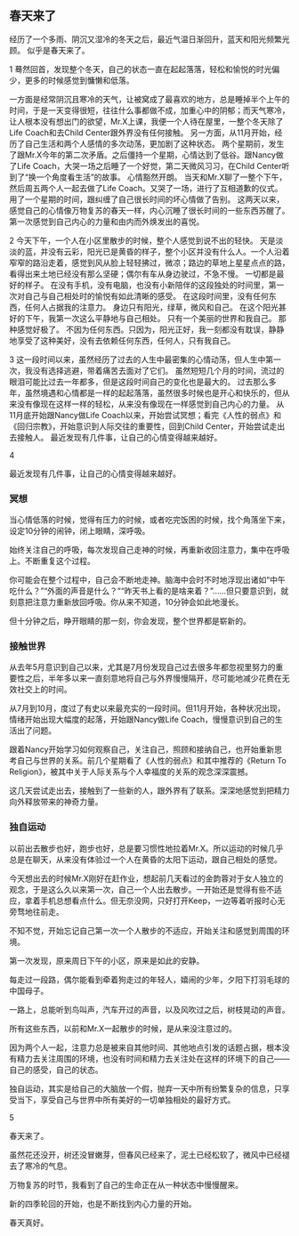 ## 春天来了

经历了一个多雨、阴沉又湿冷的冬天之后，最近气温日渐回升，蓝天和阳光频繁光顾。
似乎是春天来了。

1
蓦然回首，发现整个冬天，自己的状态一直在起起落落，轻松和愉悦的时光偏少，更多的时候感觉到慵懒和低落。

一方面是经常阴沉且寒冷的天气，让被窝成了最喜欢的地方，总是睡掉半个上午的时间，于是一天变得很短，往往什么事都做不成，加重心中的阴郁；而天气寒冷，让人根本没有想出门的欲望，Mr.X上课，我便一个人待在屋里，一整个冬天除了Life Coach和去Child Center跟外界没有任何接触。
另一方面，从11月开始，经历了自己生活和两个人感情的多次动荡，更加剧了这种状态。
两个星期前，发生了跟Mr.X今年的第二次矛盾。之后僵持一个星期，心情达到了低谷。跟Nancy做了Life Coach，大哭一场之后睡了一个好觉，第二天微风习习，在Child Center听到了“换一个角度看生活”的故事。
心情豁然开朗。
当天和Mr.X聊了一整个下午，然后周五两个人一起去做了Life Coach。又哭了一场，进行了互相道歉的仪式。
用了一个星期的时间，跟纠缠了自己很长时间的坏心情做了告别。
这两天以来，感觉自己的心情像万物复苏的春天一样，内心沉睡了很长时间的一些东西苏醒了。
第一次感觉到自己内心的力量和由内而外焕发出的喜悦。

2
今天下午，一个人在小区里散步的时候，整个人感觉到说不出的轻快。
天是淡淡的蓝，并没有云彩，阳光已是黄昏的样子，整个小区并没有什么人。一个人沿着窄窄的路沿走着，感觉到风从脸上轻轻拂过，微凉；路边的草地上星星点点的路，看得出来土地已经没有那么坚硬；偶尔有车从身边驶过，不急不慢。
一切都是最好的样子。
在没有手机，没有电脑，也没有小新陪伴的这段独处的时间里，第一次对自己与自己相处时的愉悦有如此清晰的感受。
在这段时间里，没有任何东西，任何人占据我的注意力。
身边只有阳光，绿草，微风和自己。
在这个阳光甚好的下午，我第一次这么平静地与自己相处。
只有一个美丽的世界和我自己。
那种感觉好极了。
不因为任何东西。只因为，阳光正好，我一刻都没有耽误，静静地享受了这种美好，没有去依赖任何东西，任何人，只有我自己。

3
这一段时间以来，虽然经历了过去的人生中最密集的心情动荡，但人生中第一次，我没有选择逃避，带着痛苦去面对了它们。
虽然短短几个月的时间，流过的眼泪可能比过去一年都多，但是这段时间自己的变化也是最大的。
过去那么多年，虽然境遇和心情都是一样的起起落落，虽然很多时候也是开心和快乐的，但从来没有像现在这样一样的轻松，从来没有像现在一样感觉到自己内心的力量。
从11月底开始跟Nancy做Life Coach以来，开始尝试冥想；看完《人性的弱点》和《回归宗教》，开始意识到人际交往的重要性，回到Child Center，开始尝试走出去接触人。
最近发现有几件事，让自己的心情变得越来越好。

4

最近发现有几件事，让自己的心情变得越来越好。

### 冥想

当心情低落的时候，觉得有压力的时候，或者吃完饭困的时候，找个角落坐下来，设定10分钟的闹钟，闭上眼睛，深呼吸。

始终关注自己的呼吸，每次发现自己走神的时候，再重新收回注意力，集中在呼吸上。不断重复这个过程。

你可能会在整个过程中，自己会不断地走神。脑海中会时不时地浮现出诸如“中午吃什么？”“外面的声音是什么？”“昨天书上看的是啥来着？”……但只要意识到，就刻意把注意力重新放回呼吸。你从来不知道，10分钟会如此地漫长。

但十分钟之后，睁开眼睛的那一刻，你会发现，整个世界都是崭新的。

### 接触世界

从去年5月意识到自己以来，尤其是7月份发现自己过去很多年都忽视里努力的重要性之后，半年多以来一直刻意地将自己与外界慢慢隔开，尽可能地减少花费在无效社交上的时间。

从7月到10月，度过了有史以来最充实的一段时间。但11月开始，各种状况出现，情绪开始出现大幅度的起落，开始跟Nancy做Life Coach，慢慢意识到自己的生活出了问题。

跟着Nancy开始学习如何观察自己，关注自己，照顾和接纳自己，也开始重新思考自己与世界的关系。前几个星期看了《人性的弱点》和其中推荐的《Return To Religion》，被其中关于人际关系与个人幸福度的关系的观念深深震撼。

这几天尝试走出去，接触到了一些新的人，跟外界有了联系。深深地感觉到把精力向外释放带来的神奇力量。

### 独自运动

以前出去散步也好，跑步也好，总是要习惯性地拉着Mr.X。所以运动的时候几乎总是在聊天，从来没有体验过一个人在黄昏的太阳下运动，跟自己相处的感觉。

今天想出去的时候Mr.X刚好在赶作业，想起前几天看过的金韵蓉对于女人独立的观念，于是这么久以来第一次，自己一个人出去散步。一开始还是觉得有些不适应，拿着手机总想看点什么。但无奈没网，只好打开Keep，一边等着听报时心无旁骛地往前走。

不知不觉，开始忘记自己第一次一个人散步的不适应，开始关注和感觉到周围的环境。

第一次发现，原来周日下午的小区，原来是如此的安静。


每走过一段路，偶尔能看到牵着狗走过的年轻人，嬉闹的少年，夕阳下打羽毛球的中国母子。

一路上，总能听到鸟叫声，汽车开过的声音，以及风吹过之后，树枝晃动的声音。

所有这些东西，以前和Mr.X一起散步的时候，是从来没注意过的。

因为两个人一起，注意力总是被来自其他时间、其他地点引发的话题占据，根本没有精力去关注周围的环境，也没有时间和精力去关注处在这样的环境下的自己——自己的感受，自己的状态。

独自运动，其实是给自己的大脑放一个假，抛弃一天中所有纷繁复杂的信息，只享受当下，享受自己与世界中所有美好的一切单独相处的最好方式。



5

春天来了。

虽然花还没开，树还没冒嫩芽，但春风已经来了，泥土已经松软了，微风中已经褪去了寒冷的气息。

万物复苏的时节，我看到了自己的生命正在从一种状态中慢慢醒来。

新的四季轮回的开始，也是不断找到内心力量的开始。

春天真好。

